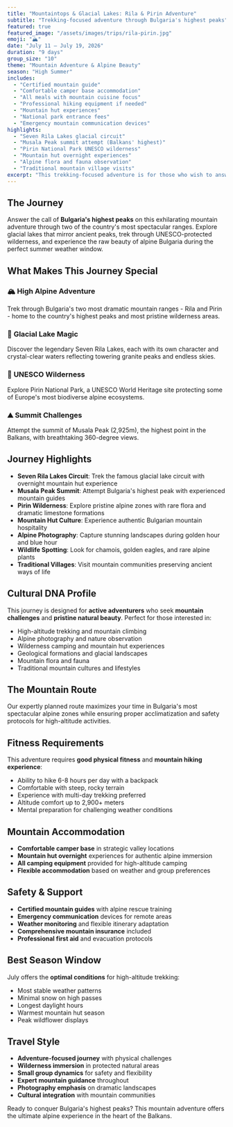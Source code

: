 ```yaml
---
title: "Mountaintops & Glacial Lakes: Rila & Pirin Adventure"
subtitle: "Trekking-focused adventure through Bulgaria's highest peaks"
featured: true
featured_image: "/assets/images/trips/rila-pirin.jpg"
emoji: "🏔️"
date: "July 11 – July 19, 2026"
duration: "9 days"
group_size: "10"
theme: "Mountain Adventure & Alpine Beauty"
season: "High Summer"
includes:
  - "Certified mountain guide"
  - "Comfortable camper base accommodation"
  - "All meals with mountain cuisine focus"
  - "Professional hiking equipment if needed"
  - "Mountain hut experiences"
  - "National park entrance fees"
  - "Emergency mountain communication devices"
highlights:
  - "Seven Rila Lakes glacial circuit"
  - "Musala Peak summit attempt (Balkans' highest)"
  - "Pirin National Park UNESCO wilderness"
  - "Mountain hut overnight experiences"
  - "Alpine flora and fauna observation"
  - "Traditional mountain village visits"
excerpt: "This trekking-focused adventure is for those who wish to answer the call of Bulgaria's highest peaks and discover pristine alpine landscapes."
---
```


## The Journey

Answer the call of **Bulgaria's highest peaks** on this exhilarating mountain adventure through two of the country's most spectacular ranges. Explore glacial lakes that mirror ancient peaks, trek through UNESCO-protected wilderness, and experience the raw beauty of alpine Bulgaria during the perfect summer weather window.

## What Makes This Journey Special

### 🏔️ **High Alpine Adventure**
Trek through Bulgaria's two most dramatic mountain ranges - Rila and Pirin - home to the country's highest peaks and most pristine wilderness areas.

### 💎 **Glacial Lake Magic**
Discover the legendary Seven Rila Lakes, each with its own character and crystal-clear waters reflecting towering granite peaks and endless skies.

### 🌿 **UNESCO Wilderness**
Explore Pirin National Park, a UNESCO World Heritage site protecting some of Europe's most biodiverse alpine ecosystems.

### ⛰️ **Summit Challenges**
Attempt the summit of Musala Peak (2,925m), the highest point in the Balkans, with breathtaking 360-degree views.

## Journey Highlights

- **Seven Rila Lakes Circuit**: Trek the famous glacial lake circuit with overnight mountain hut experience
- **Musala Peak Summit**: Attempt Bulgaria's highest peak with experienced mountain guides
- **Pirin Wilderness**: Explore pristine alpine zones with rare flora and dramatic limestone formations
- **Mountain Hut Culture**: Experience authentic Bulgarian mountain hospitality
- **Alpine Photography**: Capture stunning landscapes during golden hour and blue hour
- **Wildlife Spotting**: Look for chamois, golden eagles, and rare alpine plants
- **Traditional Villages**: Visit mountain communities preserving ancient ways of life

## Cultural DNA Profile

This journey is designed for **active adventurers** who seek **mountain challenges** and **pristine natural beauty**. Perfect for those interested in:

- High-altitude trekking and mountain climbing
- Alpine photography and nature observation
- Wilderness camping and mountain hut experiences
- Geological formations and glacial landscapes
- Mountain flora and fauna
- Traditional mountain cultures and lifestyles

## The Mountain Route

Our expertly planned route maximizes your time in Bulgaria's most spectacular alpine zones while ensuring proper acclimatization and safety protocols for high-altitude activities.

## Fitness Requirements

This adventure requires **good physical fitness** and **mountain hiking experience**:
- Ability to hike 6-8 hours per day with a backpack
- Comfortable with steep, rocky terrain
- Experience with multi-day trekking preferred
- Altitude comfort up to 2,900+ meters
- Mental preparation for challenging weather conditions

## Mountain Accommodation

- **Comfortable camper base** in strategic valley locations
- **Mountain hut overnight** experiences for authentic alpine immersion
- **All camping equipment** provided for high-altitude camping
- **Flexible accommodation** based on weather and group preferences

## Safety & Support

- **Certified mountain guides** with alpine rescue training
- **Emergency communication** devices for remote areas
- **Weather monitoring** and flexible itinerary adaptation
- **Comprehensive mountain insurance** included
- **Professional first aid** and evacuation protocols

## Best Season Window

July offers the **optimal conditions** for high-altitude trekking:
- Most stable weather patterns
- Minimal snow on high passes
- Longest daylight hours
- Warmest mountain hut season
- Peak wildflower displays

## Travel Style

- **Adventure-focused journey** with physical challenges
- **Wilderness immersion** in protected natural areas
- **Small group dynamics** for safety and flexibility
- **Expert mountain guidance** throughout
- **Photography emphasis** on dramatic landscapes
- **Cultural integration** with mountain communities

Ready to conquer Bulgaria's highest peaks? This mountain adventure offers the ultimate alpine experience in the heart of the Balkans.
